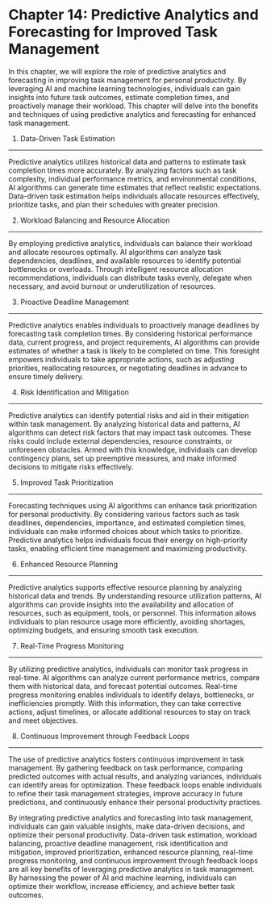 Chapter 14: Predictive Analytics and Forecasting for Improved Task Management
=============================================================================

In this chapter, we will explore the role of predictive analytics and forecasting in improving task management for personal productivity. By leveraging AI and machine learning technologies, individuals can gain insights into future task outcomes, estimate completion times, and proactively manage their workload. This chapter will delve into the benefits and techniques of using predictive analytics and forecasting for enhanced task management.

1. Data-Driven Task Estimation
------------------------------

Predictive analytics utilizes historical data and patterns to estimate task completion times more accurately. By analyzing factors such as task complexity, individual performance metrics, and environmental conditions, AI algorithms can generate time estimates that reflect realistic expectations. Data-driven task estimation helps individuals allocate resources effectively, prioritize tasks, and plan their schedules with greater precision.

2. Workload Balancing and Resource Allocation
---------------------------------------------

By employing predictive analytics, individuals can balance their workload and allocate resources optimally. AI algorithms can analyze task dependencies, deadlines, and available resources to identify potential bottlenecks or overloads. Through intelligent resource allocation recommendations, individuals can distribute tasks evenly, delegate when necessary, and avoid burnout or underutilization of resources.

3. Proactive Deadline Management
--------------------------------

Predictive analytics enables individuals to proactively manage deadlines by forecasting task completion times. By considering historical performance data, current progress, and project requirements, AI algorithms can provide estimates of whether a task is likely to be completed on time. This foresight empowers individuals to take appropriate actions, such as adjusting priorities, reallocating resources, or negotiating deadlines in advance to ensure timely delivery.

4. Risk Identification and Mitigation
-------------------------------------

Predictive analytics can identify potential risks and aid in their mitigation within task management. By analyzing historical data and patterns, AI algorithms can detect risk factors that may impact task outcomes. These risks could include external dependencies, resource constraints, or unforeseen obstacles. Armed with this knowledge, individuals can develop contingency plans, set up preemptive measures, and make informed decisions to mitigate risks effectively.

5. Improved Task Prioritization
-------------------------------

Forecasting techniques using AI algorithms can enhance task prioritization for personal productivity. By considering various factors such as task deadlines, dependencies, importance, and estimated completion times, individuals can make informed choices about which tasks to prioritize. Predictive analytics helps individuals focus their energy on high-priority tasks, enabling efficient time management and maximizing productivity.

6. Enhanced Resource Planning
-----------------------------

Predictive analytics supports effective resource planning by analyzing historical data and trends. By understanding resource utilization patterns, AI algorithms can provide insights into the availability and allocation of resources, such as equipment, tools, or personnel. This information allows individuals to plan resource usage more efficiently, avoiding shortages, optimizing budgets, and ensuring smooth task execution.

7. Real-Time Progress Monitoring
--------------------------------

By utilizing predictive analytics, individuals can monitor task progress in real-time. AI algorithms can analyze current performance metrics, compare them with historical data, and forecast potential outcomes. Real-time progress monitoring enables individuals to identify delays, bottlenecks, or inefficiencies promptly. With this information, they can take corrective actions, adjust timelines, or allocate additional resources to stay on track and meet objectives.

8. Continuous Improvement through Feedback Loops
------------------------------------------------

The use of predictive analytics fosters continuous improvement in task management. By gathering feedback on task performance, comparing predicted outcomes with actual results, and analyzing variances, individuals can identify areas for optimization. These feedback loops enable individuals to refine their task management strategies, improve accuracy in future predictions, and continuously enhance their personal productivity practices.

By integrating predictive analytics and forecasting into task management, individuals can gain valuable insights, make data-driven decisions, and optimize their personal productivity. Data-driven task estimation, workload balancing, proactive deadline management, risk identification and mitigation, improved prioritization, enhanced resource planning, real-time progress monitoring, and continuous improvement through feedback loops are all key benefits of leveraging predictive analytics in task management. By harnessing the power of AI and machine learning, individuals can optimize their workflow, increase efficiency, and achieve better task outcomes.
